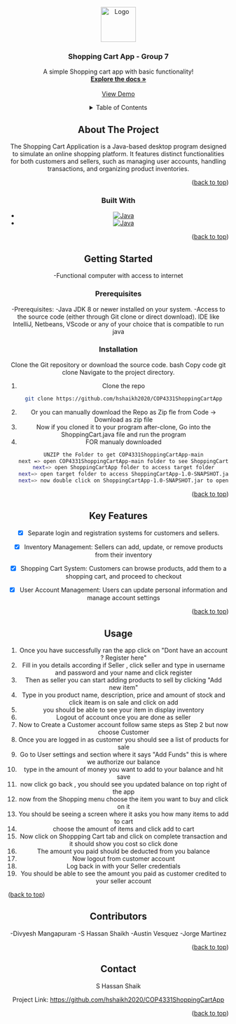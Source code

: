 <!-- PROJECT LOGO -->
<br />
<div align="center">
  <a href="https://cdn.iconscout.com/icon/free/png-256/free-shopping-cart-219-729067.png">
    <img src="https://cdn.iconscout.com/icon/free/png-256/free-shopping-cart-219-729067.png" alt="Logo" width="80" height="80">
  </a>

  <h3 align="center">Shopping Cart App - Group 7</h3>

  <p align="center">
    A simple Shopping cart app with basic functionality!
    <br />
    <a href="https://github.com/hshaikh2020/COP4331ShoppingCartApp/commit/7203e3136474df2a626b3da4bfc573e56548c243"><strong>Explore the docs »</strong></a>
    <br />
    <br />
    <a href="https://www.youtube.com/watch?v=yaforCYNZmA">View Demo</a>
  
   



<!-- TABLE OF CONTENTS -->
<details>
  <summary>Table of Contents</summary>
  <ol>
    <li>
      <a href="#about-the-project">About The Project</a>
      <ul>
        <li><a href="#built-with">Built With</a></li>
      </ul>
    </li>
    <li>
      <a href="#getting-started">Getting Started</a>
      <ul>
        <li><a href="#prerequisites">Prerequisites</a></li>
        <li><a href="#installation">Installation</a></li>
      </ul>
    </li>
  </ol>
</details>



<!-- ABOUT THE PROJECT -->
## About The Project

The Shopping Cart Application is a Java-based desktop program designed to simulate an online shopping platform. It features distinct functionalities for both customers and sellers, such as managing user accounts, handling transactions, and organizing product inventories.

<p align="right">(<a href="#readme-top">back to top</a>)</p>



### Built With


* [![Java](https://cdn.iconscout.com/icon/free/png-256/free-java-3628857-3029997.png)](https://java.com)
* [![Java](https://encrypted-tbn0.gstatic.com/images?q=tbn:ANd9GcQFJxxriA7NbDSNqcV8gbP-l6LJEXT-RL5JiA&usqp=CAU)](https://www.w3schools.com/html/)


<p align="right">(<a href="#readme-top">back to top</a>)</p>



<!-- GETTING STARTED -->
## Getting Started

-Functional computer with access to internet 
### Prerequisites

-Prerequisites: -Java JDK 8 or newer installed on your system. -Access to the source code (either through Git clone or direct download). IDE like IntelliJ, Netbeans, VScode or any of your choice that is compatible to run java

### Installation

Clone the Git repository or download the source code. bash Copy code git clone Navigate to the project directory.

1. Clone the repo
   ```sh
   git clone https://github.com/hshaikh2020/COP4331ShoppingCartApp
   ```
2. Or you can manually download the Repo as Zip fle from Code -> Download as zip file
3. Now if you cloned it to your program after-clone, Go into the ShoppingCart.java file and run the program
4. FOR manualy downloaded
   ```sh
   UNZIP the Folder to get COP4331ShoppingCartApp-main
   next => open COP4331ShoppingCartApp-main folder to see ShoppingCartApp folder
   next=> open ShoppingCartApp folder to access target folder
   next=> open target folder to access ShoppingCartApp-1.0-SNAPSHOT.jar 
   next=> now double click on ShoppingCartApp-1.0-SNAPSHOT.jar to open and run the shoppcart app.
   ```

    

<p align="right">(<a href="#readme-top">back to top</a>)</p>


<!-- Key Features -->
## Key Features

- [x] Separate login and registration systems for customers and sellers.
- [x] Inventory Management: Sellers can add, update, or remove products from their inventory
- [x] Shopping Cart System: Customers can browse products, add them to a shopping cart, and proceed to checkout
- [x] User Account Management: Users can update personal information and manage account settings


<p align="right">(<a href="#readme-top">back to top</a>)</p>



<!-- Usage -->
## Usage

1) Once you have successfully ran the app click on "Dont have an account ? Register here" 
2) Fill in you details according if Seller , click seller and type in username and password and your name and click register
3) Then as seller you can start adding products to sell by clicking "Add new item"
4) Type in you product name, description, price and amount of stock and click iteam is on sale and click on add
5) you should be able to see your item in display inventory
6) Logout of account once you are done as seller
7) Now to Create a Customer account follow same steps as Step 2 but now choose Customer
8) Once you are logged in as customer you should see a list of products for sale
9) Go to User settings and section where it says "Add Funds" this is where we authorize our balance
10) type in the amount of money you want to add to your balance and hit save
11) now click go back , you should see you updated balance on top right of the app
12) now from the Shopping menu choose the item you want to buy and click on it
13) You should be seeing a screen where it asks you how many items to add to cart
14) choose the amount of items and click add to cart
15) Now click on Shoppping Cart tab and click on complete transaction and it should show you cost so click done
16) The amount you paid should be deducted from you balance
17) Now logout from customer account
18) Log back in with your Seller credentials
19) You should be able to see the amount you paid as customer credited to your seller account

<p align="left">(<a href="#readme-top">back to top</a>)</p>



<!-- CONTRIBUTING -->
## Contributors

-Divyesh Mangapuram
-S Hassan Shaikh
-Austin Vesquez
-Jorge Martinez


<p align="right">(<a href="#readme-top">back to top</a>)</p>






<!-- CONTACT -->
## Contact

S Hassan Shaik

Project Link: https://github.com/hshaikh2020/COP4331ShoppingCartApp

<p align="right">(<a href="#readme-top">back to top</a>)</p>



